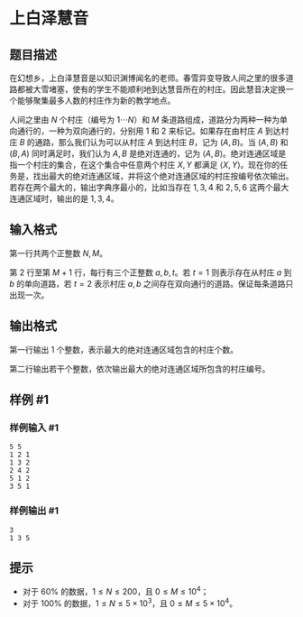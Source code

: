 # 上白泽慧音

## 题目描述

在幻想乡，上白泽慧音是以知识渊博闻名的老师。春雪异变导致人间之里的很多道路都被大雪堵塞，使有的学生不能顺利地到达慧音所在的村庄。因此慧音决定换一个能够聚集最多人数的村庄作为新的教学地点。

人间之里由 $N$ 个村庄（编号为 $1\cdots N$）和 $M$ 条道路组成，道路分为两种一种为单向通行的，一种为双向通行的，分别用 $1$ 和 $2$ 来标记。如果存在由村庄 $A$ 到达村庄 $B$ 的通路，那么我们认为可以从村庄 $A$ 到达村庄 $B$，记为 $(A,B)$。当 $(A,B)$ 和 $(B,A)$ 同时满足时，我们认为 $A,B$ 是绝对连通的，记为 $\langle A,B\rangle$。绝对连通区域是指一个村庄的集合，在这个集合中任意两个村庄 $X,Y$ 都满足 $\langle X,Y\rangle$。现在你的任务是，找出最大的绝对连通区域，并将这个绝对连通区域的村庄按编号依次输出。若存在两个最大的，输出字典序最小的，比如当存在 $1,3,4$ 和 $2,5,6$ 这两个最大连通区域时，输出的是 $1,3,4$。


## 输入格式

第一行共两个正整数 $N,M$。

第 $2$ 行至第 $M+1$ 行，每行有三个正整数 $a,b,t$。若 $t = 1$ 则表示存在从村庄 $a$ 到 $b$ 的单向道路，若 $t = 2$ 表示村庄 $a,b$ 之间存在双向通行的道路。保证每条道路只出现一次。


## 输出格式

第一行输出 $1$ 个整数，表示最大的绝对连通区域包含的村庄个数。

第二行输出若干个整数，依次输出最大的绝对连通区域所包含的村庄编号。


## 样例 #1

### 样例输入 #1
```
5 5
1 2 1
1 3 2
2 4 2
5 1 2
3 5 1
```

### 样例输出 #1

```
3
1 3 5
```

## 提示

- 对于 $60\%$ 的数据，$1\le N \le 200$，且 $0\le M \le 10^4$；
- 对于 $100\%$ 的数据，$1\le N \le 5\times 10^3$，且 $0\le M \le 5\times 10^4$。
